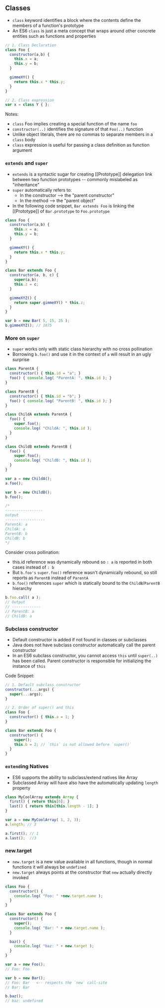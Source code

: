 ## Classes
- `class` keyword identifies a block where the contents define the members of a function's prototype
- An ES6 `class` is just a meta concept that wraps around other concrete entities such as functions and properties

```js
// 1. Class Declaration
class Foo {
  constructor(a,b) {
    this.x = a;
    this.y = b;
  }

  gimmeXY() {
    return this.x * this.y;
  }
}

// 2. Class expression
var x = class Y { };
```

Notes:
- `class` Foo implies creating a special function of the name `foo`
- `constructor(..)` identifies the signature of that `Foo(..)` function
- Unlike object literals, there are no commas to separate members in a `class` body
- `class` expression is useful for passing a class definition as function argument

### `extends` and `super`
- `extends` is a syntactic sugar for creating [[Prototype]] delegation link between two function prototypes -- commonly mislabeled as "inheritance"
- `super` automatically refers to:
  - In the constructor --> the "parent constructor"
  - In the method --> the "parent object"
- In the following code snippet, `Bar extends Foo` is linking the [[Prototype]] of `Bar.prototype` to `Foo.prototype`

```js
class Foo {
  constructor(a,b) {
    this.x = a;
    this.y = b;
  }

  gimmeXY() {
    return this.x * this.y;
  }
}

class Bar extends Foo {
  constructor(a, b, c) {
    super(a,b);
    this.z = c;
  }

  gimmeXYZ() {
    return super.gimmeXY() * this.z;
  }
}

var b = new Bar( 5, 15, 25 );
b.gimmeXYZ(); // 1875
```

### More on `super`
- `super` works only with static class hierarchy with no cross pollination
- Borrowing `b.foo()` and use it in the context of `a` will result in an ugly surprise

```js
class ParentA {
  constructor() { this.id = "a"; }
  foo() { console.log( "ParentA: ", this.id ); }
}

class ParentB {
  constructor() { this.id = "b"; }
  foo() { console.log( "ParentB: ", this.id ); }
}

class ChildA extends ParentA {
  foo() {
    super.foo();
    console.log( "ChildA: ", this.id );
  }
}

class ChildB extends ParentB {
  foo() {
    super.foo();
    console.log( "ChildB: ", this.id );
  }
}

var a = new ChildA();
a.foo();

var b = new ChildB();
b.foo();

/*
-----------------
output
------------------
ParentA: a
ChildA: a
ParentB: b
ChildB: b
*/
```

Consider cross pollination:
- this.id reference was dynamically rebound so `: a` is reported in both cases instead of `: b`
- But `b.foo's` `super.foo()` reference wasn't dynamically rebound, so still reports as `ParentB` instead of `ParentA`
- `b.foo()` references `super` which is statically bound to the `ChildB`/`ParentB` hierarchy
```js
b.foo.call( a );
// Output
// -------------
// ParentB: a
// ChildB: a
```

### Subclass constructor
- Default constructor is added if not found in classes or subclasses
- Java does not have subclass constructor automatically call the parent constructor
- In an ES6 subclass constructor, you cannot access `this` until `super(..)` has been called. Parent constructor is responsible for initializing the instance of `this`

Code Snippet:
```js
// 1. Default subclass constructor
constructor(...args) {
  super(...args);
}

// 2. Order of super() and this
class Foo {
  constructor() { this.a = 1; }
}

class Bar extends Foo {
  constructor() {
    super();
    this.b = 2; // `this` is not allowed before `super()`
  }
}
```

### `extend`ing Natives
- ES6 supports the ability to subclass/extend natives like Array
- Subclassed Array will have also have the automatically updating `length` property

```js
class MyCoolArray extends Array {
  first() { return this[0]; }
  last() { return this[this.length - 1]; }
}

var a = new MyCoolArray( 1, 2, 3);
a.length; // 3

a.first(); // 1
a.last();  //3
```

### new.target
- `new.target` is a new value available in all functions, though in normal functions it will always be `undefined`
- `new.target` always points at the constructor that `new` actually directly invoked

```js
class Foo {
  constructor() {
    console.log( "Foo: " +new.target.name );
  }
}

class Bar extends Foo {
  constructor() {
    super();
    console.log( "Bar: " + new.target.name );
  }

  baz() {
    console.log( "baz: " + new.target );
  }
}

var a = new Foo();
// Foo: Foo

var b = new Bar();
// Foo: Bar   <-- respects the `new` call-site
// Bar: Bar

b.baz();
// baz: undefined


```
